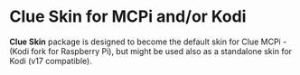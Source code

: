 # Clue Skin for MCPi and/or Kodi

**Clue Skin** package is designed to become the default skin for Clue MCPi - 
(Kodi fork for Raspberry Pi), but might be used also as a standalone skin 
for Kodi (v17 compatible).
